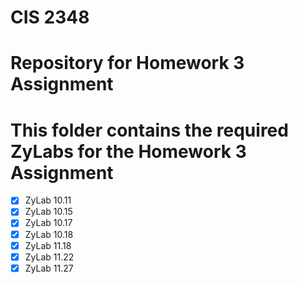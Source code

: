 # **CIS 2348**
# **Repository for Homework 3 Assignment**
# This folder contains the required ZyLabs for the Homework 3 Assignment
- [x] ZyLab 10.11
- [x] ZyLab 10.15
- [x] ZyLab 10.17
- [x] ZyLab 10.18
- [x] ZyLab 11.18
- [x] ZyLab 11.22
- [x] ZyLab 11.27
